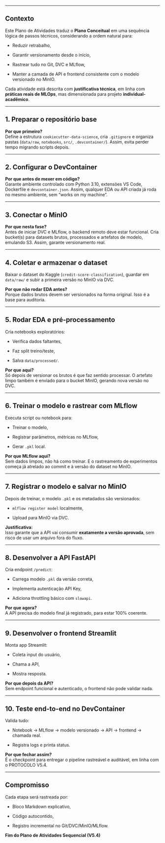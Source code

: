 
---
## Contexto

Este Plano de Atividades traduz o **Plano Conceitual** em uma sequência lógica de passos técnicos, considerando a ordem natural para:

- Reduzir retrabalho,
    
- Garantir versionamento desde o início,
    
- Rastrear tudo no Git, DVC e MLflow,
    
- Manter a camada de API e frontend consistente com o modelo versionado no MinIO.
    

Cada atividade está descrita com **justificativa técnica**, em linha com **práticas reais de MLOps**, mas dimensionada para projeto **individual-acadêmico**.

---

## 1. Preparar o repositório base

**Por que primeiro?**  
Define a estrutura `cookiecutter-data-science`, cria `.gitignore` e organiza pastas (`data/raw`, `notebooks`, `src/`, `.devcontainer/`). Assim, evita perder tempo migrando scripts depois.

---

## 2. Configurar o DevContainer

**Por que antes de mexer em código?**  
Garante ambiente controlado com Python 3.10, extensões VS Code, Dockerfile e `devcontainer.json`. Assim, qualquer EDA ou API criada já roda no mesmo ambiente, sem “works on my machine”.

---

## 3. Conectar o MinIO

**Por que nesta fase?**  
Antes de iniciar DVC e MLflow, o backend remoto deve estar funcional. Cria bucket(s) para datasets brutos, processados e artefatos de modelo, emulando S3. Assim, garante versionamento real.

---

## 4. Coletar e armazenar o dataset

Baixar o dataset do Kaggle (`credit-score-classification`), guardar em `data/raw/` e subir a primeira versão no MinIO via DVC.

**Por que não rodar EDA antes?**  
Porque dados brutos devem ser versionados na forma original. Isso é a base para auditoria.

---

## 5. Rodar EDA e pré-processamento

Cria notebooks exploratórios:

- Verifica dados faltantes,
    
- Faz split treino/teste,
    
- Salva `data/processed/`.
    

**Por que aqui?**  
Só depois de versionar os brutos é que faz sentido processar. O artefato limpo também é enviado para o bucket MinIO, gerando nova versão no DVC.

---

## 6. Treinar o modelo e rastrear com MLflow

Executa script ou notebook para:

- Treinar o modelo,
    
- Registrar parâmetros, métricas no MLflow,
    
- Gerar `.pkl` local.
    

**Por que MLflow aqui?**  
Sem dados limpos, não há como treinar. E o rastreamento de experimentos começa já atrelado ao commit e à versão do dataset no MinIO.

---

## 7. Registrar o modelo e salvar no MinIO

Depois de treinar, o modelo `.pkl` e os metadados são versionados:

- `mlflow register model` localmente,
    
- Upload para MinIO via DVC.
    

**Justificativa:**  
Isso garante que a API vai consumir **exatamente a versão aprovada**, sem risco de usar um arquivo fora do fluxo.

---

## 8. Desenvolver a API FastAPI

Cria endpoint `/predict`:

- Carrega modelo `.pkl` da versão correta,
    
- Implementa autenticação API Key,
    
- Adiciona throttling básico com `slowapi`.
    

**Por que agora?**  
A API precisa do modelo final já registrado, para estar 100% coerente.

---

## 9. Desenvolver o frontend Streamlit

Monta app Streamlit:

- Coleta input do usuário,
    
- Chama a API,
    
- Mostra resposta.
    

**Por que depois da API?**  
Sem endpoint funcional e autenticado, o frontend não pode validar nada.

---

## 10. Teste end-to-end no DevContainer

Valida tudo:

- Notebook → MLflow → modelo versionado → API → frontend → chamada real.
    
- Registra logs e printa status.
    

**Por que fechar assim?**  
É o checkpoint para entregar o pipeline rastreável e auditável, em linha com o PROTOCOLO V5.4.

---

## Compromisso

Cada etapa será rastreada por:

- Bloco Markdown explicativo,
    
- Código autocontido,
    
- Registro incremental no Git/DVC/MinIO/MLflow.
    

**Fim do Plano de Atividades Sequencial (V5.4)**